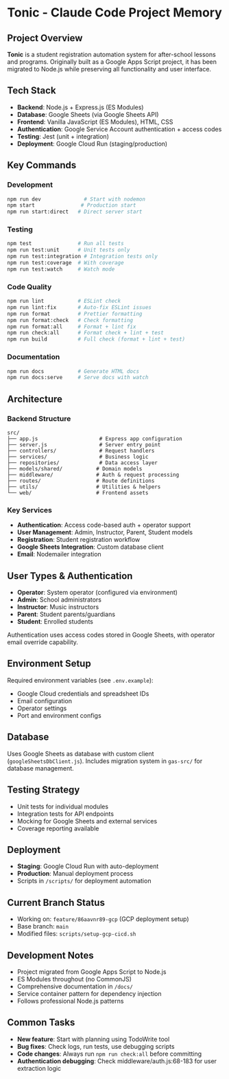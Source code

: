 # Tonic - Claude Code Project Memory

## Project Overview
**Tonic** is a student registration automation system for after-school lessons and programs. Originally built as a Google Apps Script project, it has been migrated to Node.js while preserving all functionality and user interface.

## Tech Stack
- **Backend**: Node.js + Express.js (ES Modules)
- **Database**: Google Sheets (via Google Sheets API)
- **Frontend**: Vanilla JavaScript (ES Modules), HTML, CSS
- **Authentication**: Google Service Account authentication + access codes
- **Testing**: Jest (unit + integration)
- **Deployment**: Google Cloud Run (staging/production)

## Key Commands

### Development
```bash
npm run dev              # Start with nodemon
npm start               # Production start
npm run start:direct   # Direct server start
```

### Testing
```bash
npm test               # Run all tests
npm run test:unit      # Unit tests only
npm run test:integration # Integration tests only
npm run test:coverage  # With coverage
npm run test:watch     # Watch mode
```

### Code Quality
```bash
npm run lint           # ESLint check
npm run lint:fix       # Auto-fix ESLint issues
npm run format         # Prettier formatting
npm run format:check   # Check formatting
npm run format:all     # Format + lint fix
npm run check:all      # Format check + lint + test
npm run build          # Full check (format + lint + test)
```

### Documentation
```bash
npm run docs           # Generate HTML docs
npm run docs:serve     # Serve docs with watch
```

## Architecture

### Backend Structure
```
src/
├── app.js                    # Express app configuration
├── server.js                 # Server entry point
├── controllers/              # Request handlers
├── services/                 # Business logic
├── repositories/             # Data access layer
├── models/shared/           # Domain models
├── middleware/              # Auth & request processing
├── routes/                  # Route definitions
├── utils/                   # Utilities & helpers
└── web/                     # Frontend assets
```

### Key Services
- **Authentication**: Access code-based auth + operator support
- **User Management**: Admin, Instructor, Parent, Student models
- **Registration**: Student registration workflow
- **Google Sheets Integration**: Custom database client
- **Email**: Nodemailer integration

## User Types & Authentication
- **Operator**: System operator (configured via environment)
- **Admin**: School administrators
- **Instructor**: Music instructors
- **Parent**: Student parents/guardians
- **Student**: Enrolled students

Authentication uses access codes stored in Google Sheets, with operator email override capability.

## Environment Setup
Required environment variables (see `.env.example`):
- Google Cloud credentials and spreadsheet IDs
- Email configuration
- Operator settings
- Port and environment configs

## Database
Uses Google Sheets as database with custom client (`googleSheetsDbClient.js`). Includes migration system in `gas-src/` for database management.

## Testing Strategy
- Unit tests for individual modules
- Integration tests for API endpoints
- Mocking for Google Sheets and external services
- Coverage reporting available

## Deployment
- **Staging**: Google Cloud Run with auto-deployment
- **Production**: Manual deployment process
- Scripts in `/scripts/` for deployment automation

## Current Branch Status
- Working on: `feature/86aavnr89-gcp` (GCP deployment setup)
- Base branch: `main`
- Modified files: `scripts/setup-gcp-cicd.sh`

## Development Notes
- Project migrated from Google Apps Script to Node.js
- ES Modules throughout (no CommonJS)
- Comprehensive documentation in `/docs/`
- Service container pattern for dependency injection
- Follows professional Node.js patterns

## Common Tasks
- **New feature**: Start with planning using TodoWrite tool
- **Bug fixes**: Check logs, run tests, use debugging scripts
- **Code changes**: Always run `npm run check:all` before committing
- **Authentication debugging**: Check middleware/auth.js:68-183 for user extraction logic